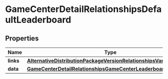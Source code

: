 

# GameCenterDetailRelationshipsDefaultLeaderboard


## Properties

| Name | Type | Description | Notes |
|------------ | ------------- | ------------- | -------------|
|**links** | [**AlternativeDistributionPackageVersionRelationshipsVariantsLinks**](AlternativeDistributionPackageVersionRelationshipsVariantsLinks.md) |  |  [optional] |
|**data** | [**GameCenterDetailRelationshipsGameCenterLeaderboardsDataInner**](GameCenterDetailRelationshipsGameCenterLeaderboardsDataInner.md) |  |  [optional] |



